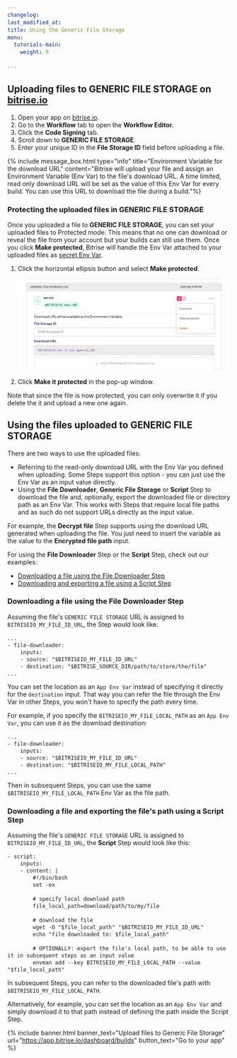 ```yaml
---
changelog: 
last_modified_at: 
title: Using the Generic File Storage
menu:
  tutorials-main:
    weight: 9

---
```

## Uploading files to GENERIC FILE STORAGE on [bitrise.io](https://www.bitrise.io)

1. Open your app on [bitrise.io](https://www.bitrise.io).
2. Go to the **Workflow** tab to open the **Workflow Editor.**
3. Click the **Code Signing** tab.
4. Scroll down to **GENERIC FILE STORAGE**.
5. Enter your unique ID in the **File Storage ID** field before uploading a file.

{% include message_box.html type="info" title="Environment Variable for the download URL" content="Bitrise will upload your file and assign an Environment Variable (Env Var) to the file's download URL. A time limited, read only download URL will be set as the value of this Env Var for every build. You can use this URL to download the file during a build."%}

### Protecting the uploaded files in GENERIC FILE STORAGE

Once you uploaded a file to **GENERIC FILE STORAGE**, you can set your uploaded files to Protected mode. This means that no one can download or reveal the file from your account but your builds can still use them. Once you click **Make protected**, Bitrise will handle the Env Var attached to your uploaded files as [secret Env Var](/builds/env-vars-secret-env-vars/).

1. Click the horizontal ellipsis button and select **Make protected**.

   ![](/img/genericfileprotected.jpg)
2. Click **Make it protected** in the pop-up window.

Note that since the file is now protected, you can only overwrite it if you delete the it and upload a new one again.

## Using the files uploaded to GENERIC FILE STORAGE

There are two ways to use the uploaded files:

* Referring to the read-only download URL with the Env Var you defined when uploading. Some Steps support this option - you can just use the Env Var as an input value directly.
* Using the **File Downloader**, **Generic File Storage** or **Script** Step to download the file and, optionally, export the downloaded file or directory path as an Env Var. This works with Steps that require local file paths and as such do not support URLs directly as the input value.

For example, the **Decrypt file** Step supports using the download URL generated when uploading the file. You just need to insert the variable as the value to the **Encrypted file path** input.

For using the **File Downloader** Step or the **Script** Step, check out our examples:

* [Downloading a file using the File Downloader Step](/tutorials/how-to-use-the-generic-file-storage/#downloading-a-file-using-the-file-downloader-step)
* [Downloading and exporting a file using a Script Step](/tutorials/how-to-use-the-generic-file-storage/#downloading-and-exporting-a-file-using-a-script-step)

### Downloading a file using the File Downloader Step

Assuming the file's `GENERIC FILE STORAGE` URL is assigned to `BITRISEIO_MY_FILE_ID_URL`, the Step would look like:

    ...
    - file-downloader:
        inputs:
        - source: "$BITRISEIO_MY_FILE_ID_URL"
        - destination: "$BITRISE_SOURCE_DIR/path/to/store/the/file"
    ...

You can set the location as an `App Env Var` instead of specifying it
directly for the `destination` input. That way you can refer the file through the Env Var in other Steps, you won't have to specify the path every time.

For example, if you specify the `BITRISEIO_MY_FILE_LOCAL_PATH` as an `App Env Var`,
you can use it as the download destination:

    ...
    - file-downloader:
        inputs:
        - source: "$BITRISEIO_MY_FILE_ID_URL"
        - destination: "$BITRISEIO_MY_FILE_LOCAL_PATH"
    ...

Then in subsequent Steps, you can use the same `$BITRISEIO_MY_FILE_LOCAL_PATH` Env Var as the file path.

### Downloading a file and exporting the file's path using a Script Step

Assuming the file's `GENERIC FILE STORAGE` URL is assigned to `BITRISEIO_MY_FILE_ID_URL`, the **Script** Step would look like this:

    - script:
        inputs:
        - content: |
            #!/bin/bash
            set -ex
    
            # specify local download path
            file_local_path=download/path/to/my/file
    
            # download the file
            wget -O "$file_local_path" "$BITRISEIO_MY_FILE_ID_URL"
            echo "file downloaded to: $file_local_path"
    
            # OPTIONALLY: export the file's local path, to be able to use it in subsequent steps as an input value
            envman add --key BITRISEIO_MY_FILE_LOCAL_PATH --value "$file_local_path"

In subsequent Steps, you can refer to the downloaded file's path with `$BITRISEIO_MY_FILE_LOCAL_PATH`.

Alternatively, for example, you can set the location as an `App Env Var` and simply download it to that path instead of defining the path inside the Script Step.

{% include banner.html banner_text="Upload files to Generic File Storage" url="https://app.bitrise.io/dashboard/builds" button_text="Go to your app" %}